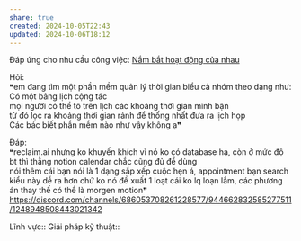 ```yaml
---
share: true
created: 2024-10-05T22:43
updated: 2024-10-06T18:12
---
```

Đáp ứng cho nhu cầu công việc: [Nắm bắt hoạt động của nhau](../../Nhu%20c%E1%BA%A7u%20c%C3%B4ng%20vi%E1%BB%87c/V%E1%BA%ADn%20h%C3%A0nh/N%E1%BA%AFm%20b%E1%BA%AFt%20ho%E1%BA%A1t%20%C4%91%E1%BB%99ng%20c%E1%BB%A7a%20nhau.md)


Hỏi:  
❝em đang tìm một phần mềm quản lý thời gian biểu cả nhóm theo dạng như:  
Có một bảng lịch cộng tác  
mọi người có thể tô trên lịch các khoảng thời gian mình bận  
từ đó lọc ra khoảng thời gian rảnh để thống nhất đưa ra lịch họp  
Các bác biết phần mềm nào như vậy không ạ❞  
  
Đáp:  
❝reclaim.ai nhưng ko khuyến khích vì nó ko có database ha, còn ở mức độ bt thì thằng notion calendar chắc cũng đủ để dùng  
nói thêm cái bạn nói là 1 dạng sắp xếp cuộc hẹn á, appointment bạn search kiểu này dễ ra hơn chứ ko nó đề xuất 1 loạt cái ko lq loạn lắm, các phương án thay thế có thể là morgen motion❞  
https://discord.com/channels/686053708261228577/944662832585277511/1248948508443021342

Lĩnh vực:: 
Giải pháp kỹ thuật:: 
